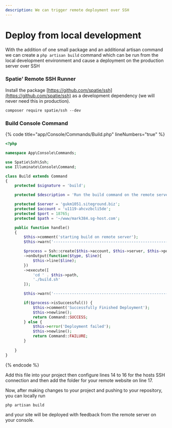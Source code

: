 ```yaml
---
description: We can trigger remote deployment over SSH
---
```


# Deploy from local development

With the addition of one small package and an additional artisan command we can create a `php artisan build` command which can be run from the local development environment and cause a deployment on the production server over SSH

### Spatie' Remote SSH Runner

Install the package [https://github.com/spatie/ssh](https://github.com/spatie/ssh) as a development dependency (we will never need this in production).

```shell
composer require spatie/ssh --dev
```

### Build Console Command

{% code title="app/Console/Commands/Build.php" lineNumbers="true" %}
```php
<?php

namespace App\Console\Commands;

use Spatie\Ssh\Ssh;
use Illuminate\Console\Command;

class Build extends Command
{
    protected $signature = 'build';

    protected $description = 'Run the build command on the remote server';

    protected $server = 'gukm1051.siteground.biz';
    protected $account = 'u1119-ahcvzbcli5de';
    protected $port = 18765;
    protected $path = '~/www/mark384.sg-host.com';

    public function handle()
    {
        $this->comment('starting build on remote server');
        $this->warn('---------------------------------------------------');

        $process = Ssh::create($this->account, $this->server, $this->port)
        ->onOutput(function($type, $line){
            $this->line($line);
        })
        ->execute([
            'cd ' . $this->path,
            './build.sh'
        ]);

        $this->warn('---------------------------------------------------');

        if($process->isSuccessful()) {
            $this->comment('Successfully Finished Deployment');
            $this->newline();
            return Command::SUCCESS;
        } else {
            $this->error('Deployment failed');
            $this->newline();
            return Command::FAILURE;
        }
        
    }
}

```
{% endcode %}

Add this file into your project then configure lines 14 to 16 for the hosts SSH connection and then add the folder for your remote website on line 17.

Now, after making changes to your project and pushing to your repository, you can locally run&#x20;

`php artisan build`&#x20;

and your site will be deployed with feedback from the remote server on your console.
